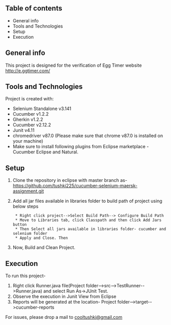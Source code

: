 ## Table of contents
* General info
* Tools and Technologies
* Setup
* Execution

## General info
This project is designed for the verification of Egg Timer website http://e.ggtimer.com/
	
## Tools and Technologies
Project is created with:
* Selenium Standalone v3.141
* Cucumber v1.2.2
* Gherkin v1.2.2
* Cucumber v2.12.2
* Junit v4.11
* chromedriver v87.0 (Please make sure that chrome v87.0 is installed on your machine)
* Make sure to install following plugins from Eclipse marketplace - Cucumber Eclipse and Natural.

	
## Setup
1. Clone the repository in eclipse with master branch as- https://github.com/tushki225/cucumber-selenium-maersk-assignment.git
2. Add all jar files available in libraries folder to build path of project using below steps

		* Right click project-->Select Build Path--> Configure Build Path
		* Move to Libraries tab, click Classpath and then click Add Jars button
		* Then Select all jars available in libraries folder- cucumber and selenium folder
		* Apply and Close. Then 
		
3. Now, Build and Clean Project.	


## Execution
To run this project-

1. Right click Runner.java file(Project folder-->src-->TestRunner-->Runner.java) and select Run As->JUnit Test.	
2. Observe the execution in Junit View from Eclipse
3. Reports will be generated at the location- Project folder-->target-->cucumber-reports

For issues, please drop a mail to cooltushki@gmail.com
